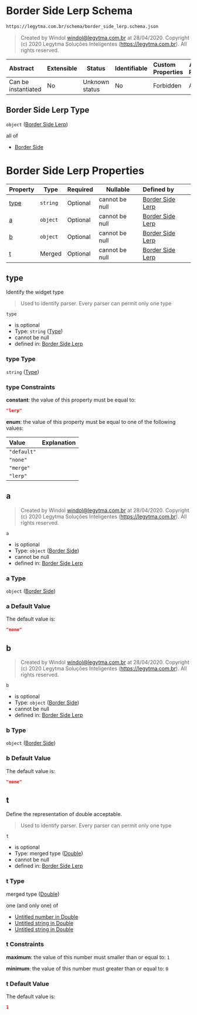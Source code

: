 # Border Side Lerp Schema

```txt
https://legytma.com.br/schema/border_side_lerp.schema.json
```




> Created by Windol [windol@legytma.com.br](mailto:windol@legytma.com.br) at 28/04/2020.
> Copyright (c) 2020 Legytma Soluções Inteligentes (<https://legytma.com.br>). All rights reserved.
>

| Abstract            | Extensible | Status         | Identifiable | Custom Properties | Additional Properties | Access Restrictions | Defined In                                                                                    |
| :------------------ | ---------- | -------------- | ------------ | :---------------- | --------------------- | ------------------- | --------------------------------------------------------------------------------------------- |
| Can be instantiated | No         | Unknown status | No           | Forbidden         | Allowed               | none                | [border_side_lerp.schema.json](../schema/border_side_lerp.schema.json "open original schema") |

## Border Side Lerp Type

`object` ([Border Side Lerp](border_side_lerp.md))

all of

-   [Border Side](border_default-properties-border-side.md "check type definition")

# Border Side Lerp Properties

| Property      | Type     | Required | Nullable       | Defined by                                                                                                                                 |
| :------------ | -------- | -------- | -------------- | :----------------------------------------------------------------------------------------------------------------------------------------- |
| [type](#type) | `string` | Optional | cannot be null | [Border Side Lerp](border_side_lerp-properties-type.md "https&#x3A;//legytma.com.br/schema/border_side_lerp.schema.json#/properties/type") |
| [a](#a)       | `object` | Optional | cannot be null | [Border Side Lerp](border_default-properties-border-side.md "https&#x3A;//legytma.com.br/schema/border_side.schema.json#/properties/a")    |
| [b](#b)       | `object` | Optional | cannot be null | [Border Side Lerp](border_default-properties-border-side.md "https&#x3A;//legytma.com.br/schema/border_side.schema.json#/properties/b")    |
| [t](#t)       | Merged   | Optional | cannot be null | [Border Side Lerp](app_bar_theme-properties-double.md "https&#x3A;//legytma.com.br/schema/double.schema.json#/properties/t")               |

## type

Identify the widget type


> Used to identify parser. Every parser can permit only one type
>

`type`

-   is optional
-   Type: `string` ([Type](border_side_lerp-properties-type.md))
-   cannot be null
-   defined in: [Border Side Lerp](border_side_lerp-properties-type.md "https&#x3A;//legytma.com.br/schema/border_side_lerp.schema.json#/properties/type")

### type Type

`string` ([Type](border_side_lerp-properties-type.md))

### type Constraints

**constant**: the value of this property must be equal to:

```json
"lerp"
```

**enum**: the value of this property must be equal to one of the following values:

| Value       | Explanation |
| :---------- | ----------- |
| `"default"` |             |
| `"none"`    |             |
| `"merge"`   |             |
| `"lerp"`    |             |

## a




> Created by Windol [windol@legytma.com.br](mailto:windol@legytma.com.br) at 28/04/2020.
> Copyright (c) 2020 Legytma Soluções Inteligentes (<https://legytma.com.br>). All rights reserved.
>

`a`

-   is optional
-   Type: `object` ([Border Side](border_default-properties-border-side.md))
-   cannot be null
-   defined in: [Border Side Lerp](border_default-properties-border-side.md "https&#x3A;//legytma.com.br/schema/border_side.schema.json#/properties/a")

### a Type

`object` ([Border Side](border_default-properties-border-side.md))

### a Default Value

The default value is:

```json
"none"
```

## b




> Created by Windol [windol@legytma.com.br](mailto:windol@legytma.com.br) at 28/04/2020.
> Copyright (c) 2020 Legytma Soluções Inteligentes (<https://legytma.com.br>). All rights reserved.
>

`b`

-   is optional
-   Type: `object` ([Border Side](border_default-properties-border-side.md))
-   cannot be null
-   defined in: [Border Side Lerp](border_default-properties-border-side.md "https&#x3A;//legytma.com.br/schema/border_side.schema.json#/properties/b")

### b Type

`object` ([Border Side](border_default-properties-border-side.md))

### b Default Value

The default value is:

```json
"none"
```

## t

Define the representation of double acceptable.


> Used to identify parser. Every parser can permit only one type
>

`t`

-   is optional
-   Type: merged type ([Double](app_bar_theme-properties-double.md))
-   cannot be null
-   defined in: [Border Side Lerp](app_bar_theme-properties-double.md "https&#x3A;//legytma.com.br/schema/double.schema.json#/properties/t")

### t Type

merged type ([Double](app_bar_theme-properties-double.md))

one (and only one) of

-   [Untitled number in Double](double-oneof-0.md "check type definition")
-   [Untitled string in Double](double-oneof-1.md "check type definition")
-   [Untitled string in Double](double-oneof-2.md "check type definition")

### t Constraints

**maximum**: the value of this number must smaller than or equal to: `1`

**minimum**: the value of this number must greater than or equal to: `0`

### t Default Value

The default value is:

```json
1
```
